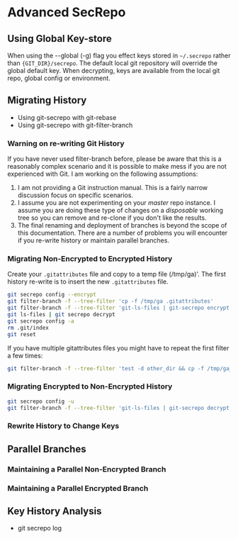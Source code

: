 # Advanced SecRepo

## Using Global Key-store
When using the --global (-g) flag you effect keys stored in `~/.secrepo` rather than `{GIT_DIR}/secrepo`. The default local git repository will override the global default key. When decrypting, keys are available from the local git repo, global config or environment.

## Migrating History
   * Using git-secrepo with git-rebase
   * Using git-secrepo with git-filter-branch

### Warning on re-writing Git History
If you have never used filter-branch before, please be aware that this is a reasonably complex scenario and it is possible to make mess if you are not experienced with Git. I am working on the following assumptions:
 1. I am not providing a Git instruction manual. This is a fairly narrow discussion focus on specific scenarios.
 1. I assume you are not experimenting on your *master* repo instance. I assume you are doing these type of changes on a _disposable_ working tree so you can remove and re-clone if you don't like the results.
 1. The final renaming and deployment of branches is beyond the scope of this documentation. There are a number of problems you will encounter if you re-write history or maintain parallel branches.
 
### Migrating Non-Encrypted to Encrypted History
Create your `.gitattributes` file and copy to a temp file (/tmp/ga)'. The first history re-write is to insert the new `.gitattributes` file.
```sh
git secrepo config --encrypt
git filter-branch -f --tree-filter 'cp -f /tmp/ga .gitattributes'
git filter-branch -f --tree-filter 'git-ls-files | git-secrepo encrypt'
git ls-files | git secrepo decrypt
git secrepo config -a
rm .git/index
git reset
```
If you have multiple gitattributes files you might have to repeat the first filter a few times:
```sh
git filter-branch -f --tree-filter 'test -d other_dir && cp -f /tmp/ga_other other_dir/.gitattributes'
```
### Migrating Encrypted to Non-Encrypted History
```sh
git secrepo config -u
git filter-branch -f --tree-filter 'git-ls-files | git-secrepo decrypt'
```
### Rewrite History to Change Keys

## Parallel Branches

### Maintaining a Parallel Non-Encrypted Branch

### Maintaining a Parallel Encrypted Branch

## Key History Analysis
   * git secrepo log
   
